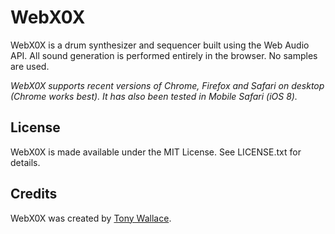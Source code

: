 # WebX0X
WebX0X is a drum synthesizer and sequencer built using the Web Audio API. All sound generation is performed entirely in the browser. No samples are used.  

_WebX0X supports recent versions of Chrome, Firefox and Safari on desktop (Chrome works best). It has also been tested in Mobile Safari (iOS 8)._ 

## License
WebX0X is made available under the MIT License. See LICENSE.txt for details.  

## Credits
WebX0X was created by [Tony Wallace](http://tonywallace.ca).  
